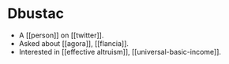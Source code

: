 # Dbustac

- A [[person]] on [[twitter]].
- Asked about [[agora]], [[flancia]].
- Interested in [[effective altruism]], [[universal-basic-income]].


